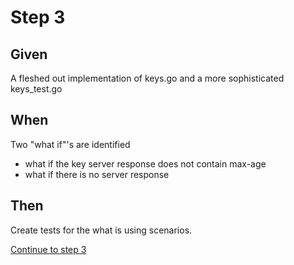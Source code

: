 # Step 3

## Given

A fleshed out implementation of keys.go and a more sophisticated keys_test.go

## When

Two "what if"'s are identified
 * what if the key server response does not contain max-age
 * what if there is no server response

## Then

Create tests for the what is using scenarios.

[Continue to step 3](../step3)